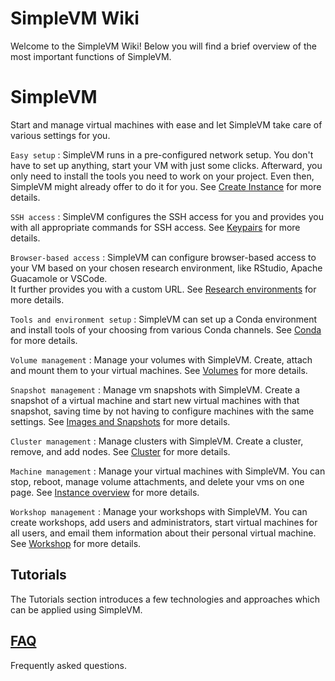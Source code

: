 # SimpleVM Wiki

Welcome to the SimpleVM Wiki!
Below you will find a brief overview of the most important functions of SimpleVM.

# SimpleVM

Start and manage virtual machines with ease and let SimpleVM take care of various settings for you.

`Easy setup`
:    SimpleVM runs in a pre-configured network setup. You don't have to set up anything, start your VM with just some 
clicks. Afterward, you only need to install the tools you need to work on your project.
Even then, SimpleVM might already offer to do it for you.
See [Create Instance](simple_vm/create_instance.md) for more details.

`SSH access`
:    SimpleVM configures the SSH access for you and provides you with all appropriate commands for SSH access.
See [Keypairs](simple_vm/keypairs.md) for more details.

`Browser-based access`
:    SimpleVM can configure browser-based access to your VM based on your chosen research environment, like
RStudio, Apache Guacamole or VSCode.<br>
It further provides you with a custom URL. 
See [Research environments](simple_vm/customization.md#research-environments) for more details.

`Tools and environment setup`
:    SimpleVM can set up a Conda environment and install tools of your choosing from various Conda channels.
See [Conda](simple_vm/customization.md#conda) for more details.

`Volume management`
:    Manage your volumes with SimpleVM. Create, attach and mount them to your virtual machines.
See [Volumes](simple_vm/volumes.md) for more details.

`Snapshot management`
:    Manage vm snapshots with SimpleVM. Create a snapshot of a virtual machine and
start new virtual machines with that snapshot, saving time by not having to configure machines with the same settings.
See [Images and Snapshots](simple_vm/snapshots.md) for more details.

`Cluster management`
:    Manage clusters with SimpleVM. Create a cluster, remove, and add nodes.
See [Cluster](simple_vm/Cluster/index.md) for more details.

`Machine management`
:    Manage your virtual machines with SimpleVM. You can stop, reboot, manage volume attachments, 
and delete your vms on one page.
See [Instance overview](simple_vm/instance_overview.md) for more details.

`Workshop management`
:    Manage your workshops with SimpleVM. You can create workshops, 
add users and administrators, start virtual machines for all users, and email them information about
their personal virtual machine.
See [Workshop](simple_vm/workshop.md) for more details.


## Tutorials

The Tutorials section introduces a few technologies and approaches which can be applied using SimpleVM.

## [FAQ](FAQ.md)

Frequently asked questions.

